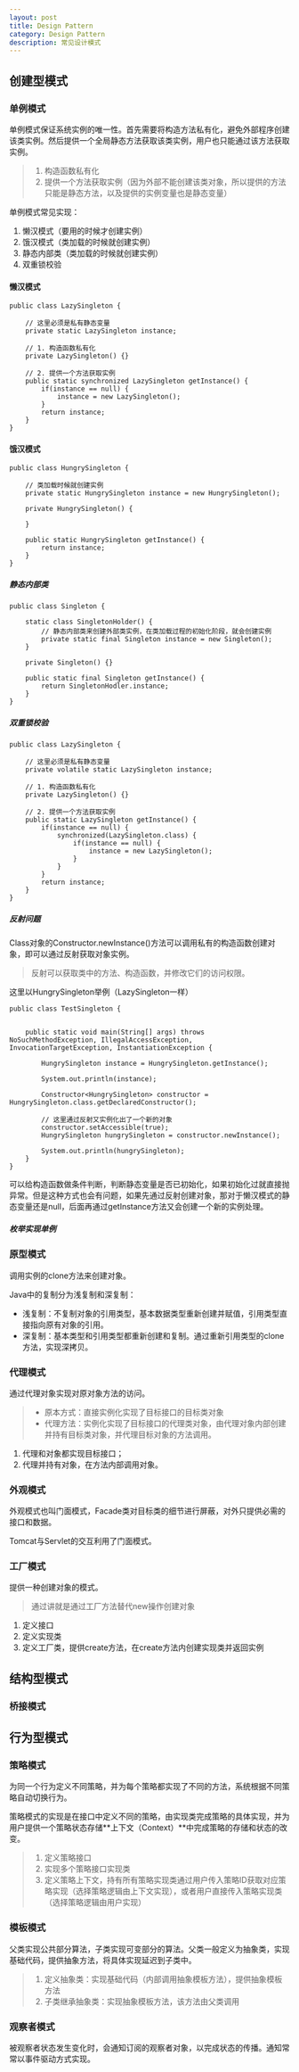 ```yaml
---
layout: post
title: Design Pattern
category: Design Pattern
description: 常见设计模式
---
```


## 创建型模式

### 单例模式

单例模式保证系统实例的唯一性。首先需要将构造方法私有化，避免外部程序创建该类实例。然后提供一个全局静态方法获取该类实例，用户也只能通过该方法获取实例。
> 1. 构造函数私有化
> 2. 提供一个方法获取实例（因为外部不能创建该类对象，所以提供的方法只能是静态方法，以及提供的实例变量也是静态变量）

单例模式常见实现：
1. 懒汉模式（要用的时候才创建实例）
2. 饿汉模式（类加载的时候就创建实例）
3. 静态内部类（类加载的时候就创建实例）
4. 双重锁校验

#### 懒汉模式


    public class LazySingleton {

        // 这里必须是私有静态变量
        private static LazySingleton instance;

        // 1. 构造函数私有化
        private LazySingleton() {}

        // 2. 提供一个方法获取实例
        public static synchronized LazySingleton getInstance() {
            if(instance == null) {
                instance = new LazySingleton();
            }
            return instance;
        }
    }

#### 饿汉模式

    public class HungrySingleton {

        // 类加载时候就创建实例
        private static HungrySingleton instance = new HungrySingleton();

        private HungrySingleton() {

        }

        public static HungrySingleton getInstance() {
            return instance;
        }
    }

##### 静态内部类

    public class Singleton {

        static class SingletonHolder() {
            // 静态内部类来创建外部类实例，在类加载过程的初始化阶段，就会创建实例
            private static final Singleton instance = new Singleton();
        }

        private Singleton() {}

        public static final Singleton getInstance() {
            return SingletonHodler.instance;
        }
    }

##### 双重锁校验

    public class LazySingleton {

        // 这里必须是私有静态变量
        private volatile static LazySingleton instance;

        // 1. 构造函数私有化
        private LazySingleton() {}

        // 2. 提供一个方法获取实例
        public static LazySingleton getInstance() {
            if(instance == null) {
                synchronized(LazySingleton.class) {
                    if(instance == null) {
                        instance = new LazySingleton();
                    }
                }
            }
            return instance;
        }
    }

##### 反射问题

Class对象的Constructor.newInstance()方法可以调用私有的构造函数创建对象，即可以通过反射获取对象实例。
> 反射可以获取类中的方法、构造函数，并修改它们的访问权限。

这里以HungrySingleton举例（LazySingleton一样）

    public class TestSingleton {


        public static void main(String[] args) throws NoSuchMethodException, IllegalAccessException, InvocationTargetException, InstantiationException {

            HungrySingleton instance = HungrySingleton.getInstance();

            System.out.println(instance);

            Constructor<HungrySingleton> constructor = HungrySingleton.class.getDeclaredConstructor();

            // 这里通过反射又实例化出了一个新的对象
            constructor.setAccessible(true);
            HungrySingleton hungrySingleton = constructor.newInstance();

            System.out.println(hungrySingleton);
        }
    }


可以给构造函数做条件判断，判断静态变量是否已初始化，如果初始化过就直接抛异常。但是这种方式也会有问题，如果先通过反射创建对象，那对于懒汉模式的静态变量还是null，后面再通过getInstance方法又会创建一个新的实例处理。

##### 枚举实现单例

### 原型模式

调用实例的clone方法来创建对象。

Java中的复制分为浅复制和深复制：
- 浅复制：不复制对象的引用类型，基本数据类型重新创建并赋值，引用类型直接指向原有对象的引用。
- 深复制：基本类型和引用类型都重新创建和复制。通过重新引用类型的clone方法，实现深拷贝。

### 代理模式

通过代理对象实现对原对象方法的访问。
> - 原本方式：直接实例化实现了目标接口的目标类对象
> - 代理方法：实例化实现了目标接口的代理类对象，由代理对象内部创建并持有目标类对象，并代理目标对象的方法调用。

1. 代理和对象都实现目标接口；
2. 代理并持有对象，在方法内部调用对象。

### 外观模式

外观模式也叫门面模式，Facade类对目标类的细节进行屏蔽，对外只提供必需的接口和数据。

Tomcat与Servlet的交互利用了门面模式。

### 工厂模式

提供一种创建对象的模式。
> 通过讲就是通过工厂方法替代new操作创建对象

1. 定义接口
2. 定义实现类
3. 定义工厂类，提供create方法，在create方法内创建实现类并返回实例

## 结构型模式

### 桥接模式


## 行为型模式

### 策略模式

为同一个行为定义不同策略，并为每个策略都实现了不同的方法，系统根据不同策略自动切换行为。

策略模式的实现是在接口中定义不同的策略，由实现类完成策略的具体实现，并为用户提供一个策略状态存储**上下文（Context）**中完成策略的存储和状态的改变。
> 1. 定义策略接口
> 2. 实现多个策略接口实现类
> 3. 定义策略上下文，持有所有策略实现类通过用户传入策略ID获取对应策略实现（选择策略逻辑由上下文实现），或者用户直接传入策略实现类（选择策略逻辑由用户实现）

### 模板模式

父类实现公共部分算法，子类实现可变部分的算法。父类一般定义为抽象类，实现基础代码，提供抽象方法，将具体实现延迟到子类中。
> 1. 定义抽象类：实现基础代码（内部调用抽象模板方法），提供抽象模板方法
> 2. 子类继承抽象类：实现抽象模板方法，该方法由父类调用

### 观察者模式

被观察者状态发生变化时，会通知订阅的观察者对象，以完成状态的传播。通知常常以事件驱动方式实现。

